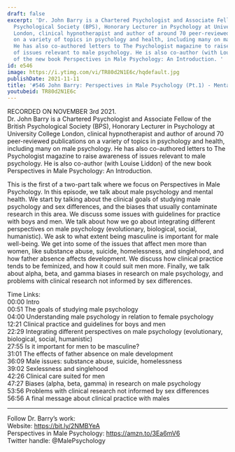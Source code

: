 ```yaml
---
draft: false
excerpt: 'Dr. John Barry is a Chartered Psychologist and Associate Fellow of the British
  Psychological Society (BPS), Honorary Lecturer in Psychology at University College
  London, clinical hypnotherapist and author of around 70 peer-reviewed publications
  on a variety of topics in psychology and health, including many on male psychology.
  He has also co-authored letters to The Psychologist magazine to raise awareness
  of issues relevant to male psychology. He is also co-author (with Louise Liddon)
  of the new book Perspectives in Male Psychology: An Introduction. '
id: e546
image: https://i.ytimg.com/vi/TR80d2N1E6c/hqdefault.jpg
publishDate: 2021-11-11
title: '#546 John Barry: Perspectives in Male Psychology (Pt.1) - Mental Health'
youtubeid: TR80d2N1E6c
---
```

RECORDED ON NOVEMBER 3rd 2021.  
Dr. John Barry is a Chartered Psychologist and Associate Fellow of the British Psychological Society (BPS), Honorary Lecturer in Psychology at University College London, clinical hypnotherapist and author of around 70 peer-reviewed publications on a variety of topics in psychology and health, including many on male psychology. He has also co-authored letters to The Psychologist magazine to raise awareness of issues relevant to male psychology. He is also co-author (with Louise Liddon) of the new book Perspectives in Male Psychology: An Introduction. 

This is the first of a two-part talk where we focus on Perspectives in Male Psychology. In this episode, we talk about male psychology and mental health. We start by talking about the clinical goals of studying male psychology and sex differences, and the biases that usually contaminate research in this area. We discuss some issues with guidelines for practice with boys and men. We talk about how we go about integrating different perspectives on male psychology (evolutionary, biological, social, humanistic). We ask to what extent being masculine is important for male well-being. We get into some of the issues that affect men more than women, like substance abuse, suicide, homelessness, and singlehood, and how father absence affects development. We discuss how clinical practice tends to be feminized, and how it could suit men more. Finally, we talk about alpha, beta, and gamma biases in research on male psychology, and problems with clinical research not informed by sex differences.

Time Links:  
00:00 Intro  
00:51  The goals of studying male psychology  
04:00  Understanding male psychology in relation to female psychology  
12:21  Clinical practice and guidelines for boys and men  
22:29  Integrating different perspectives on male psychology (evolutionary, biological, social, humanistic)  
27:55  Is it important for men to be masculine?  
31:01  The effects of father absence on male development  
36:09  Male issues: substance abuse, suicide, homelessness  
39:02  Sexlessness and singlehood  
42:26  Clinical care suited for men  
47:27  Biases (alpha, beta, gamma) in research on male psychology  
53:56  Problems with clinical research not informed by sex differences  
56:56  A final message about clinical practice with males

---

Follow Dr. Barry’s work:  
Website: https://bit.ly/2NMBYeA  
Perspectives in Male Psychology: https://amzn.to/3Ea6mV6  
Twitter handle: @MalePsychology
